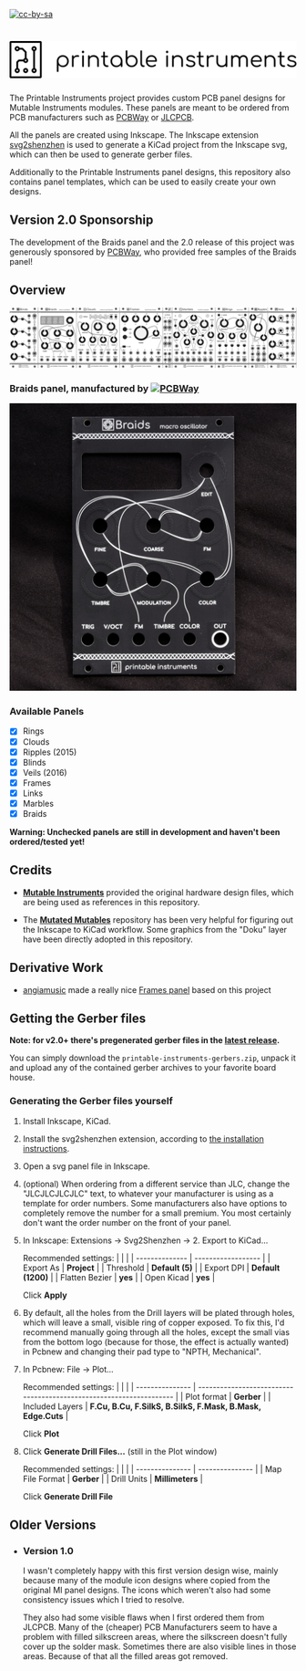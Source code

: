 [![cc-by-sa](https://img.shields.io/badge/license-CC%20BY%20SA%203.0-lightgrey.svg)](https://creativecommons.org/licenses/by-sa/3.0/)

# ![logo](https://raw.githubusercontent.com/30350n/printable-instruments/master/images/logo_text.png)

The Printable Instruments project provides custom PCB panel designs for Mutable Instruments modules.
These panels are meant to be ordered from PCB manufacturers such as [PCBWay](https://www.pcbway.com/)
or [JLCPCB](https://jlcpcb.com/).

All the panels are created using Inkscape.
The Inkscape extension [svg2shenzhen](https://github.com/badgeek/svg2shenzhen) is used to
generate a KiCad project from the Inkscape svg, which can then be used to generate gerber files.

Additionally to the Printable Instruments panel designs, this repository also contains panel
templates, which can be used to easily create your own designs.

## Version 2.0 Sponsorship

The development of the Braids panel and the 2.0 release of this project was generously sponsored
by [PCBWay](https://www.pcbway.com/), who provided free samples of the Braids panel!

## Overview

![overview](images/overview.webp)

### Braids panel, manufactured by [![PCBWay](https://img.shields.io/badge/PCBWAY-11A73B?style=for-the-badge)](https://www.pcbway.com/)

![braids_pcbway](images/braids_pcbway.webp)

### Available Panels

- [x] Rings
- [x] Clouds
- [x] Ripples (2015)
- [x] Blinds
- [x] Veils (2016)
- [x] Frames
- [x] Links
- [x] Marbles
- [x] Braids

**Warning: Unchecked panels are still in development and haven't been ordered/tested yet!**

## Credits

- **[Mutable Instruments](https://github.com/pichenettes/eurorack)** provided the original hardware design files, which are being used as references in this repository.

- The **[Mutated Mutables](https://github.com/TheSlowGrowth/MutatedMutables)** repository has been very helpful for figuring out the Inkscape to KiCad workflow. Some graphics from the "Doku" layer have been directly adopted in this repository.

## Derivative Work

- [angiamusic](https://github.com/angiamusic) made a really nice [Frames panel](https://github.com/angiamusic/Valance_Panel) based on this project

## Getting the Gerber files

**Note: for v2.0+ there's pregenerated gerber files in the [latest release](https://github.com/30350n/printable-instruments/releases/latest).** 

You can simply download the `printable-instruments-gerbers.zip`, unpack it and upload any of
the contained gerber archives to your favorite board house.

### Generating the Gerber files yourself

1. Install Inkscape, KiCad.

2. Install the svg2shenzhen extension, according to [the installation instructions](https://github.com/badgeek/svg2shenzhen#install).

3. Open a svg panel file in Inkscape.

4. (optional) When ordering from a different service than JLC, change the "JLCJLCJLCJLC" text, to whatever your manufacturer is using as a template for order numbers.
   Some manufacturers also have options to completely remove the number for a small premium.
   You most certainly don't want the order number on the front of your panel.

5. In Inkscape: Extensions -> Svg2Shenzhen -> 2. Export to KiCad...

   Recommended settings:
   |                |                    |
   | -------------- | ------------------ |
   | Export As      | **Project**        |
   | Threshold      | **Default (5)**    |
   | Export DPI     | **Default (1200)** |
   | Flatten Bezier | **yes**            |
   | Open Kicad     | **yes**            |

   Click **Apply**

6. By default, all the holes from the Drill layers will be plated through holes, which will leave a small, visible ring
   of copper exposed.
   To fix this, I'd recommend manually going through all the holes, except the small vias from the bottom logo
   (because for those, the effect is actually wanted) in Pcbnew and changing their pad type to "NPTH, Mechanical".

7. In Pcbnew: File -> Plot...

   Recommended settings:
   |                 |                                                                     |
   | --------------- | ------------------------------------------------------------------- |
   | Plot format     | **Gerber**                                                          |
   | Included Layers | **F&#46;Cu, B&#46;Cu, F.SilkS, B.SilkS, F.Mask, B.Mask, Edge.Cuts** |

    Click **Plot**

8. Click **Generate Drill Files...** (still in the Plot window)

   Recommended settings:
   |                 |                 |
   | --------------- | --------------- |
   | Map File Format | **Gerber**      |
   | Drill Units     | **Millimeters** |

   Click **Generate Drill File**

## Older Versions

- ### Version 1.0
  
  I wasn't completely happy with this first version design wise,
  mainly because many of the module icon designs where copied from the original MI panel designs.
  The icons which weren't also had some consistency issues which I tried to resolve.

  They also had some visible flaws when I first ordered them from JLCPCB.
  Many of the (cheaper) PCB Manufacturers seem to have a problem with filled silkscreen areas,
  where the silkscreen doesn't fully cover up the solder mask.
  Sometimes there are also visible lines in those areas.
  Because of that all the filled areas got removed.
